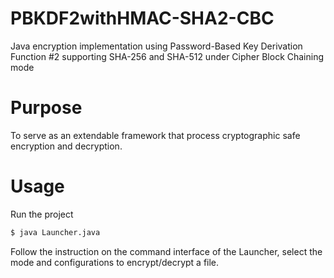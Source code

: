 # PBKDF2withHMAC-SHA2-CBC
Java encryption implementation using Password-Based Key Derivation Function #2 supporting SHA-256 and SHA-512 under Cipher Block Chaining mode

# Purpose
To serve as an extendable framework that process cryptographic safe encryption and decryption.

# Usage
Run the project 
```sh
$ java Launcher.java 
```
Follow the instruction on the command interface of the Launcher, select the mode and configurations to encrypt/decrypt a file.

